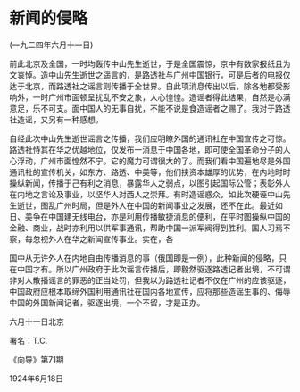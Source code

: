 # 新闻的侵略

 

(一九二四年六月十一日)

 

前此北京及全国，一时均轰传中山先生逝世，于是全国震惊，京中有数家报纸且为文哀悼。造中山先生逝世之遥言的，是路透社与广州中国银行，可是后者的电报仅达于北京，而路透社之谣言则传播于全世界。自此项消息传出以后，除各地都受影响外，一时广州市面顿呈扰乱不安之象，人心惶惶。造谣者得此结果，自然是心满意足，乐不可支。面中国人的无事自扰，不能不说是食造谣者之赐了。我对于路透社造谣，又另有一种感想。

自经此次中山先生逝世谣言之传播，我们应明瞭外国的通讯社在中国宣传之可惊。路透社恃其在华之优越地位，仅发布一消息于中国各地，即可使全国革命分子的人心浮动，广州市面惶然不宁。它的魔力可谓很大的了。而我们看中国遍地尽是外国通讯社的宣传机关，如东方、路透、中美等，他们挟资本雄厚的优势，在内地时时操纵新闻，传播于己有利之消息，暴露华人之弱点，以图引起国际公管；表彰外人在内地之言论及事业，以坚华人对西人之崇拜。有时造谣惑众，如此次硬诬中山先生逝世，图乱广州时局，但是外人在中国的新闻事业之发展，还不在此。最近如日、美争在中国建无线电台，亦是利用传播敏捷消息的便利，在平时图操纵中国的金融、商业，战时亦利用以供军事通讯，帮助中国一派军阀得到胜利。国人习焉不察，每忽视外人在华之新闻宣传事业。实在，各

国中从无许外人在内地自由传播消息的事（俄国即是一例），此种新闻的侵略，只在中国才有。所以广州政府于此次谣言传播后，即毅然驱逐路透记者出境，不可谓非对人散播谣言的罪恶的正当处罚，但我以为路透社记者不仅在广州的应该驱逐，中国政府应根本取缔外国利用通讯社在国内各地宣传，应将那些造谣生事的、侮辱中国的外国新闻记者，驱逐出境，一个不留，才是正办。

 

六月十一日北京

署名：T.C.

《向导》第71期

1924年6月18日

 

